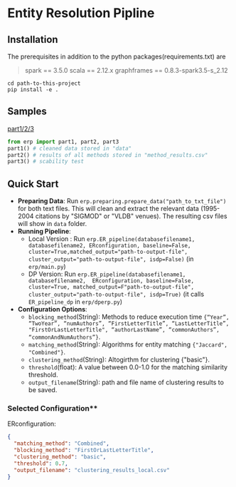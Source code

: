 # Entity Resolution Pipline

## Installation

The prerequisites in addition to the python packages(requirements.txt) are

> spark == 3.5.0
> scala == 2.12.x
> graphframes == 0.8.3-spark3.5-s_2.12

```shell
cd path-to-this-project
pip install -e .
```

## Samples

[part1/2/3](./sample.py)

```python
from erp import part1, part2, part3
part1() # cleaned data stored in "data"
part2() # results of all methods stored in "method_results.csv"
part3() # scability test
```

## Quick Start

- **Preparing Data**: Run `erp.preparing.prepare_data("path_to_txt_file")` for both text files. This will clean and extract the relevant data (1995-2004 citations by "SIGMOD" or "VLDB" venues). The resulting csv files will show in `data` folder.
- **Running Pipeline**:
  - Local Version : Run `erp.ER_pipeline(databasefilename1, databasefilename2, ERconfiguration, baseline=False, cluster=True,matched_output="path-to-output-file", cluster_output="path-to-output-file", isdp=False)` (in `erp/main.py`)
  - DP Version: Run `erp.ER_pipeline(databasefilename1, databasefilename2,  ERconfiguration, baseline=False, cluster=True, matched_output=F"path-to-output-file", cluster_output="path-to-output-file", isdp=True)` (it calls `ER_pipeline_dp` in `erp/dperp.py`)
- **Configuration Options**:
  - `blocking_method`(String): Methods to reduce execution time `{“Year”, “TwoYear”, “numAuthors”, “FirstLetterTitle”, “LastLetterTitle”, "FirstOrLastLetterTitle", “authorLastName”, “commonAuthors”, “commonAndNumAuthors”}`.
  - `matching_method`(String): Algorithms for entity matching `{"Jaccard", "Combined"}`.
  - `clustering_method`(String): Altogirthm for clustering {"basic"}.
  - `threshold`(float): A value between 0.0-1.0 for the matching similarity threshold.
  - `output_filename`(String): path and file name of clustering results to be saved.

### Selected Configuration**

ERconfiguration:

```json
{
  "matching_method": "Combined",
  "blocking_method": "FirstOrLastLetterTitle",
  "clustering_method": "basic",
  "threshold": 0.7,
  "output_filename": "clustering_results_local.csv"
}
```